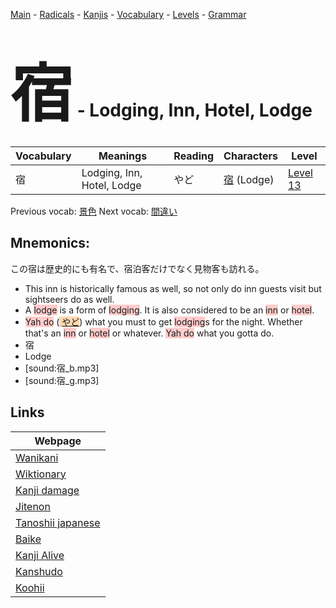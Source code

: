 <style> bigfont {font-size: 100px}</style>
[Main](../README.md) -
[Radicals](../radicals.md) -
[Kanjis](../kanjis.md) -
[Vocabulary](../vocabulary.md) -
[Levels](../levels.md) -
[Grammar](../grammar.md)
# <bigfont> 宿</bigfont> - Lodging, Inn, Hotel, Lodge 

| Vocabulary | Meanings | Reading | Characters | Level |
| --- | --- | --- | --- | --- |
| 宿 | Lodging, Inn, Hotel, Lodge | やど |  [宿](../kanjis/宿.md) (Lodge) | [Level 13](../levels/wk_level13.md) |

Previous vocab: [景色](景色.md) Next vocab: [間違い](間違い.md) 

## Mnemonics:
この宿は歴史的にも有名で、宿泊客だけでなく見物客も訪れる。
* This inn is historically famous as well, so not only do inn guests visit but sightseers do as well.
* A <span style="background-color:#ffcccb"> lodge</span> is a form of <span style="background-color:#ffcccb"> lodging</span>. It is also considered to be an <span style="background-color:#ffcccb"> inn</span> or <span style="background-color:#ffcccb"> hotel</span>.
* <span style="background-color:#ffcccb"> Yah do</span> (<span style="background-color:#fed8b1"> [やど](https://jisho.org/search/やど)</span>) what you must to get <span style="background-color:#ffcccb"> lodging</span>s for the night. Whether that's an <span style="background-color:#ffcccb"> inn</span> or <span style="background-color:#ffcccb"> hotel</span> or whatever. <span style="background-color:#ffcccb"> Yah do</span> what you gotta do.
* 宿
* Lodge
* [sound:宿_b.mp3]
* [sound:宿_g.mp3]


## Links 

| Webpage |
| --- |
| [Wanikani          ](https://www.wanikani.com/kanji/宿) |
| [Wiktionary        ](https://en.wiktionary.org/wiki/宿) |
| [Kanji damage      ](http://www.kanjidamage.com/kanji/search?utf8=✓&q=宿) |
| [Jitenon           ](https://jitenon.com/kanji/宿) |
| [Tanoshii japanese ](https://www.tanoshiijapanese.com/dictionary/kanji.cfm?k=宿) |
| [Baike             ](https://baike.baidu.com/item/宿) |
| [Kanji Alive       ](https://app.kanjialive.com/宿) |
| [Kanshudo          ](https://www.kanshudo.com/searchmn?q=宿) |
| [Koohii            ](https://kanji.koohii.com/study/kanji/宿) |
